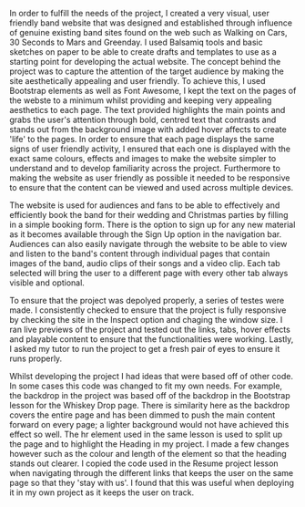 In order to fulfill the needs of the project, I created a very visual, user friendly band website that was designed and
established through influence of genuine existing band sites found on the web such as Walking on Cars, 30 Seconds to Mars and Greenday.
I used Balsamiq tools and basic sketches on paper to be able to create drafts and templates to use as a starting point for 
developing the actual website. The concept behind the project was to capture the attention of the target audience by making
the site aesthetically appealing and user friendly. To achieve this, I used Bootstrap elements as well as Font Awesome, I kept the text on the pages of the webste to a minimum 
whilst providing and keeping very appealing aesthetics to each page. The text provided highlights the main points and grabs the
user's attention through bold, centred text that contrasts and stands out from the background image with added hover affects to
create 'life' to the pages. In order to ensure that each page displays the same signs of user friendly activity, I ensured that each one is displayed with
the exact same colours, effects and images to make the website simpler to understand and to develop familiarity across the project. Furthermore to 
making the website as user friendly as possible it needed to be responsive to ensure that the content can be viewed and used across multiple devices.

The website is used for audiences and fans to be able to effectively and efficiently book the band for their wedding and Christmas parties 
by filling in a simple booking form. There is the option to sign up for any new material as it becomes available through the Sign Up option in the navigation bar.
Audiences can also easily navigate through the website to be able to view and listen to the band's content through individual pages that contain images of the band,
audio clips of their songs and a video clip. Each tab selected will bring the user to a different page with every other tab always visible and optional.


To ensure that the project was depolyed properly, a series of testes were made. I consistently checked to ensure that the project is fully responsive by checking the 
site in the Inspect option and chaging the window size. I ran live previews of the project and tested out the links, tabs, hover effects
and playable content to ensure that the functionalities were working. Lastly, I asked my tutor to run the project to get a fresh pair of eyes to ensure it runs properly.

Whilst developing the project I had ideas that were based off of other code. In some cases this code was changed to fit my own needs. For example, the backdrop 
in the project was based off of the backdrop in the Bootstrap lesson for the Whiskey Drop page. There is similarity here as the backdrop covers the entire page 
and has been dimmed to push the main content forward on every page; a lighter background would not have achieved this effect so well.
The hr element used in the same lesson is used to split up the page and to highlight the Heading in my project. I made a few changes however such as the colour and
length of the element so that the heading stands out clearer. I copied the code used in the Resume project lesson when navigating through the different links that
keeps the user on the same page so that they 'stay with us'. I found that this was useful when deploying it in my own project as it keeps the user on track.

